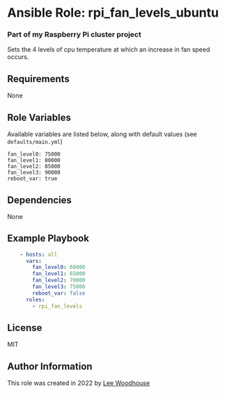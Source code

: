# Ansible Role: rpi_fan_levels_ubuntu

### Part of my Raspberry Pi cluster project

Sets the 4 levels of cpu temperature at which an increase in fan speed occurs.

## Requirements

None

## Role Variables

Available variables are listed below, along with default values (see ```defaults/main.yml```)
```shell
fan_level0: 75000
fan_level1: 80000
fan_level2: 85000
fan_level3: 90000
reboot_var: true
```
## Dependencies

None

## Example Playbook
```yaml
    - hosts: all
      vars:
        fan_level0: 60000
        fan_level1: 65000
        fan_level2: 70000
        fan_level3: 75000
        reboot_var: false
      roles:
        - rpi_fan_levels
```

## License

MIT

## Author Information

This role was created in 2022 by [Lee Woodhouse](https://www.leewoodhouse.com/)
